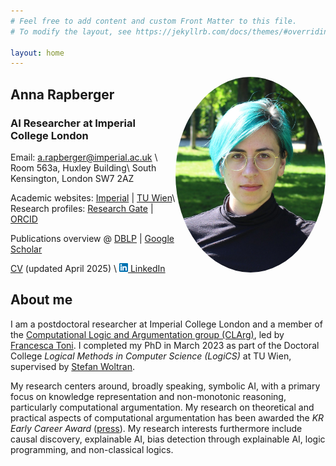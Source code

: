 ```yaml
---
# Feel free to add content and custom Front Matter to this file.
# To modify the layout, see https://jekyllrb.com/docs/themes/#overriding-theme-defaults

layout: home
---
```


<img src="/img/AR.JPG" alt="Anna Rapberger" style="float: right; width:240px; border-radius:50%;">


## Anna Rapberger

### AI Researcher at Imperial College London

Email: [a.rapberger@imperial.ac.uk](mailto:a.rapberger@imperial.ac.uk) \\
Room 563a, Huxley Building\\
South Kensington, London SW7 2AZ

Academic websites: [Imperial](https://profiles.imperial.ac.uk/a.rapberger) \|
[TU Wien](https://www.dbai.tuwien.ac.at/staff/arapberg/)\\
Research profiles:  [Research Gate](https://www.researchgate.net/profile/Anna-Rapberger)  \| [ORCID](https://orcid.org/0000-0003-0355-3535)

Publications overview @ 
[DBLP](https://dblp.org/pid/248/6704.html) \|
[Google Scholar](https://scholar.google.com/citations?user=NyH8p2IAAAAJ&hl=de)

[CV](img/CV.pdf) (updated April 2025) \\
[![Linkedin](img/linkedin.png) LinkedIn](https://uk.linkedin.com/in/anna-rapberger-1284002b6)



## About me


I am a postdoctoral researcher at Imperial College London and a member of the [Computational Logic and Argumentation group (CLArg)](https://clarg.doc.ic.ac.uk/), led by [Francesca Toni](https://www.doc.ic.ac.uk/~ft). 
I completed my PhD in March 2023 as part of the Doctoral College *Logical Methods in Computer Science (LogiCS)* at TU Wien, supervised by [Stefan Woltran](https://www.dbai.tuwien.ac.at/staff/woltran/). 

My research centers around, broadly speaking, symbolic AI, with a primary focus on knowledge representation and non-monotonic reasoning, particularly computational argumentation.
My research on theoretical and practical aspects of computational argumentation has been awarded the *KR Early Career Award* ([press](https://informatics.tuwien.ac.at/news/2786)).
My research interests furthermore include causal discovery, explainable AI, bias detection through explainable AI, logic programming, and non-classical logics.